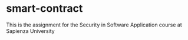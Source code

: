 # smart-contract
This is the assignment for the Security in Software Application course at Sapienza University
